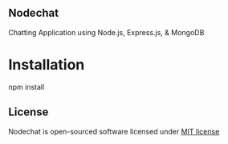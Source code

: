 ## Nodechat

Chatting Application using Node.js, Express.js, & MongoDB

# Installation

npm install



## License

Nodechat is open-sourced software licensed under [MIT license](http://opensource.org/licenses/MIT)

